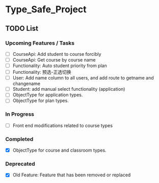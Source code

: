 # Type_Safe_Project

## TODO List

### Upcoming Features / Tasks
- [ ] CourseApi: Add student to course forcibly
- [ ] CourseApi: Get course by course name
- [ ] Functionality: Auto student priority from plan
- [ ] Functionality: 预选-正选切换
- [ ] User: Add name column to all users, and add route to getname and changename
- [ ] Student: add manual select functionality (application)
- [ ] ObjectType for application types.
- [ ] ObjectType for plan types.

### In Progress
- [ ] Front end modifications related to course types

### Completed
- [x] ObjectType for course and classroom types. 
### Deprecated
- [x] Old Feature: Feature that has been removed or replaced
